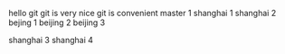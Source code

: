 hello git 
git is very nice
git is convenient
master 1
shanghai 1
shanghai 2
bejing 1
beijing 2
beijing 3

shanghai 3
shanghai 4
